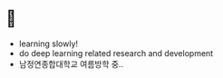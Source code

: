 # :turtle: 

- learning slowly!
- do deep learning related research and development
- 남정연종합대학교 여름방학 중.. 
